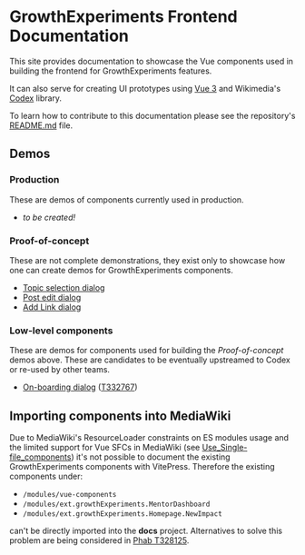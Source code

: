 # GrowthExperiments Frontend Documentation

This site provides documentation to showcase the Vue components used in building
the frontend for GrowthExperiments features.

It can also serve for creating UI prototypes using [Vue 3](https://vuejs.org/)
and Wikimedia's [Codex](https://doc.wikimedia.org/codex) library.

To learn how to contribute to this documentation please see the repository's
[README.md](https://gerrit.wikimedia.org/r/plugins/gitiles/mediawiki/extensions/GrowthExperiments/+/refs/heads/master/documentation/frontend/README.md)
file.

## Demos

### Production

These are demos of components currently used in production.

- _to be created!_

### Proof-of-concept

These are not complete demonstrations, they exist only to showcase how one can
create demos for GrowthExperiments components.

- [Topic selection dialog](./demos/topic-selection-dialog)
- [Post edit dialog](./demos/post-edit-dialog)
- [Add Link dialog](./demos/add-link-dialog)

### Low-level components

These are demos for components used for building the _Proof-of-concept_ demos above. These
are candidates to be eventually upstreamed to Codex or re-used by other teams. 

- [On-boarding dialog](./demos/onboarding-dialog) ([T332767](https://phabricator.wikimedia.org/T332767))

## Importing components into MediaWiki

Due to MediaWiki's ResourceLoader constraints on ES modules usage and the
limited support for Vue SFCs in MediaWiki (see [Use_Single-file_components](https://www.mediawiki.org/wiki/Vue.js#Use_Single-file_components))
it's not possible to document the existing GrowthExperiments components
with VitePress. Therefore the existing components under:

- `/modules/vue-components`
- `/modules/ext.growthExperiments.MentorDashboard`
- `/modules/ext.growthExperiments.Homepage.NewImpact`

can't be directly imported into the **docs** project. Alternatives to
solve this problem are being considered in [Phab T328125](https://phabricator.wikimedia.org/T328125).
